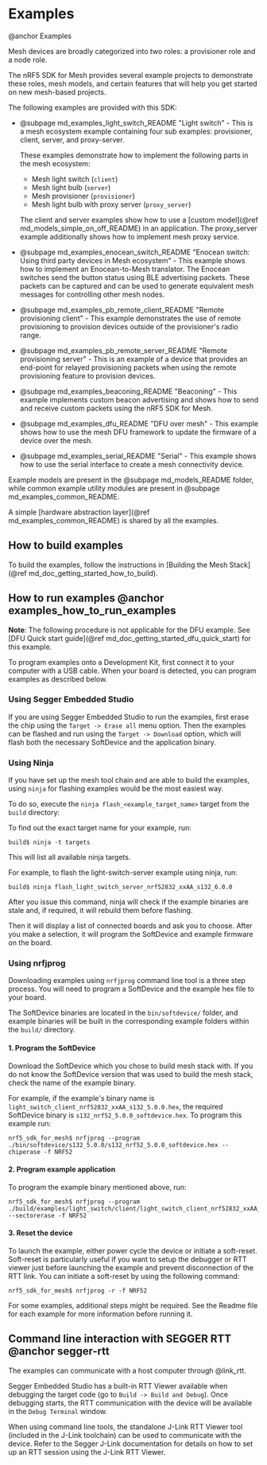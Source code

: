 # Examples
@anchor Examples

Mesh devices are broadly categorized into two roles: a provisioner role and a node role.

The nRF5 SDK for Mesh provides several example projects to demonstrate these roles, mesh models, and certain features that will
help you get started on new mesh-based projects.

The following examples are provided with this SDK:

* @subpage md_examples_light_switch_README "Light switch" - This is a mesh ecosystem example
  containing four sub examples: provisioner, client, server, and proxy-server.

  These examples demonstrate how to implement the following parts in the mesh ecosystem:
  - Mesh light switch (`client`)
  - Mesh light bulb (`server`)
  - Mesh provisioner (`provisioner`)
  - Mesh light bulb with proxy server (`proxy_server`)

  The client and server examples show how to use a [custom model](@ref md_models_simple_on_off_README) in an application.
  The proxy_server example additionally shows how to implement mesh proxy service.

* @subpage md_examples_enocean_switch_README "Enocean switch: Using third party devices in Mesh ecosystem" -
  This example shows how to implement an Enocean-to-Mesh translator. The Enocean switches send the button status using BLE advertising packets. These packets can be captured and can be used to generate equivalent
  mesh messages for controlling other mesh nodes.

* @subpage md_examples_pb_remote_client_README "Remote provisioning client" - This example demonstrates
  the use of remote provisioning to provision devices outside of the provisioner's radio range.

* @subpage md_examples_pb_remote_server_README "Remote provisioning server" - This is an
  example of a device that provides an end-point for relayed provisioning packets when
  using the remote provisioning feature to provision devices.

* @subpage md_examples_beaconing_README        "Beaconing" - This example implements custom beacon advertising
  and shows how to send and receive custom packets using the nRF5 SDK for Mesh.

* @subpage md_examples_dfu_README              "DFU over mesh" - This example shows how to use the
  mesh DFU framework to update the firmware of a device over the mesh.

* @subpage md_examples_serial_README           "Serial" - This example shows how to
  use the serial interface to create a mesh connectivity device.

Example models are present in the @subpage md_models_README folder, while common example utility
modules are present in @subpage md_examples_common_README.

A simple [hardware abstraction layer](@ref md_examples_common_README) is shared by all the examples.

## How to build examples

To build the examples, follow the instructions in [Building the Mesh Stack](@ref md_doc_getting_started_how_to_build).

## How to run examples @anchor examples_how_to_run_examples

**Note**: The following procedure is not applicable for the DFU example. See [DFU Quick start guide](@ref md_doc_getting_started_dfu_quick_start) for this example.

To program examples onto a Development Kit, first connect it to your computer with a USB cable. When your board is detected, you can program examples as described below.

### Using Segger Embedded Studio
If you are using Segger Embedded Studio to run the examples, first erase the chip using the `Target -> Erase all`
menu option. Then the examples can be flashed and run using the `Target -> Download` option, which will flash
both the necessary SoftDevice and the application binary.

### Using Ninja

If you have set up the mesh tool chain and are able to build the examples, using `ninja` for
flashing examples would be the most easiest way.

To do so, execute the `ninja flash_<example_target_name>` target from the `build` directory:

To find out the exact target name for your example, run:

    build$ ninja -t targets

This will list all available ninja targets.

For example, to flash the light-switch-server example using ninja, run:

    build$ ninja flash_light_switch_server_nrf52832_xxAA_s132_6.0.0

After you issue this command, ninja will check if the example binaries are stale and, if required,
it will rebuild them before flashing.

Then it will display a list of connected boards and ask you to choose. After you make a selection,
it will program the SoftDevice and example firmware on the board.

### Using nrfjprog
Downloading examples using `nrfjprog` command line tool is a three step process. You will need to program a SoftDevice and the example hex file to your board.

The SoftDevice binaries are located in the `bin/softdevice/` folder, and example binaries will be built in the corresponding example folders within the `build/` directory.

#### 1. Program the SoftDevice
Download the SoftDevice which you chose to build mesh stack with. If you do not know the SoftDevice version that was used to build the mesh stack, check the name of the example binary.

For example, if the example's binary name is `light_switch_client_nrf52832_xxAA_s132_5.0.0.hex`, the required SoftDevice binary is `s132_nrf52_5.0.0_softdevice.hex`. To program this example run:

    nrf5_sdk_for_mesh$ nrfjprog --program ./bin/softdevice/s132_5.0.0/s132_nrf52_5.0.0_softdevice.hex --chiperase -f NRF52

#### 2. Program example application
To program the example binary mentioned above, run:

    nrf5_sdk_for_mesh$ nrfjprog --program ./build/examples/light_switch/client/light_switch_client_nrf52832_xxAA_s132_5.0.0.hex --sectorerase -f NRF52

#### 3. Reset the device
To launch the example, either power cycle the device or initiate a soft-reset. Soft-reset is particularly useful if you want to setup the debugger or RTT viewer just before launching the example and prevent disconnection of the RTT link. You can initiate a soft-reset by using the following command:

    nrf5_sdk_for_mesh$ nrfjprog -r -f NRF52

For some examples, additional steps might be required. See the Readme file for
each example for more information before running it.

## Command line interaction with SEGGER RTT @anchor segger-rtt

The examples can communicate with a host computer through @link_rtt<!--https://www.segger.com/products/debug-probes/j-link/technology/real-time-transfer/about-real-time-transfer/-->.

Segger Embedded Studio has a built-in RTT Viewer available when debugging the target code (go to
`Build -> Build and Debug`). Once debugging starts, the RTT communication with the device will be
available in the `Debug Terminal` window.

When using command line tools, the standalone J-Link RTT Viewer tool (included in the J-Link
toolchain) can be used to communicate with the device. Refer to the Segger J-Link documentation for
details on how to set up an RTT session using the J-Link RTT Viewer.

